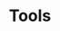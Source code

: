 ---
layout: page
title: Tools
permalink: /tools/
feature-img: "assets/img/meshes.png"
tags: [Page]
---